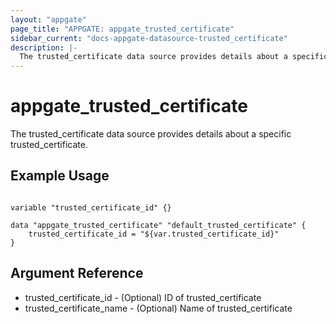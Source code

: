```yaml
---
layout: "appgate"
page_title: "APPGATE: appgate_trusted_certificate"
sidebar_current: "docs-appgate-datasource-trusted_certificate"
description: |-
  The trusted_certificate data source provides details about a specific trusted_certificate.
---
```


# appgate_trusted_certificate

The trusted_certificate data source provides details about a specific trusted_certificate.


## Example Usage

```hcl

variable "trusted_certificate_id" {}

data "appgate_trusted_certificate" "default_trusted_certificate" {
    trusted_certificate_id = "${var.trusted_certificate_id}"
}

```

## Argument Reference

* trusted_certificate_id - (Optional) ID of trusted_certificate
* trusted_certificate_name - (Optional) Name of trusted_certificate

